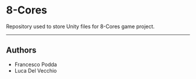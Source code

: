 # 8-Cores
Repository used to store Unity files for 8-Cores game project.

***

## Authors
* Francesco Podda
* Luca Del Vecchio
